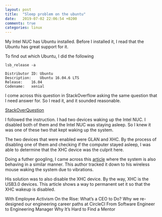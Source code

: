 ```yaml
---
layout: post
title:  "Sleep problem on the ubuntu"
date:   2019-07-02 22:06:54 +0200
comments: true
categories: linux 
---
```


My Intel NUC has Ubuntu installed. Before I installed it, I read that the Ubuntu has great support for it. 

To find out which Ubuntu, I did the following

    lsb_release -a

    Distributor ID:	Ubuntu
    Description:	Ubuntu 16.04.6 LTS
    Release:	16.04
    Codename:	xenial

I come across this question in StackOverflow asking the same question that I need answer for. So I read it, and it sounded reasonable.

[StackOverQuestion](https://askubuntu.com/questions/598236/ubuntu-wakes-up-after-few-seconds-of-sleep)

I followed the instruction. I had two devices waking up the Intel NUC. I disabled both of them and the Intel NUC was staying asleep. So I knew it was one of these two that kept waking up the system.

The two devices that were enabled were GLAN and XHC. By the process of disabling one of them and checking if the computer stayed asleep, I was able to determine that the XHC device was the culprit here.

Doing a futher googling, I came across this [article](https://codeyarns.com/2017/04/16/the-strange-case-of-the-notebook-that-woke-up-at-night/) where the system is also behaving in a similar manner. This author tracked it down to his wireless mouse waking the system due to vibrations.

His solution was to also disable the XHC device. By the way, XHC is the USB3.0 devices. This article shows a way to permanent set it so that the XHC wakeup is disabled.


With Employee Activism On the Rise: What’s a CEO to Do?
Why we re-designed our engineering career paths at CircleCI
From Software Engineer to Engineering Manager
Why It’s Hard to Find a Mentor